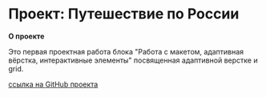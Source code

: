 # Проект: Путешествие по России

**О проекте**

Это первая проектная работа блока "Работа с макетом, адаптивная вёрстка, интерактивные элементы" посвященная адаптивной верстке и grid.

[ссылка на GitHub проекта](https://github.com/yandex-praktikum/russian-travel)
